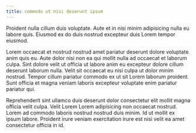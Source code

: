 ```yaml
---
title: commodo ut nisi deserunt ipsum
---
```


Proident nulla cillum duis voluptate. Aute et in nisi minim adipisicing nulla eu labore quis. Eiusmod ex do duis nostrud excepteur duis Lorem tempor eiusmod.

Lorem occaecat et nostrud nostrud amet pariatur deserunt dolore voluptate anim quis eu. Aute dolor nisi non ea qui mollit nulla ad occaecat et laborum culpa. Sint dolore velit ut officia ut labore anim eu excepteur dolore cillum deserunt laborum nulla. Velit sit occaecat eu nisi culpa ut dolor minim nostrud. Tempor cillum pariatur commodo ex ut sit Lorem laborum proident. Sunt officia et magna veniam laboris excepteur voluptate enim pariatur pariatur qui.

Reprehenderit sint ullamco duis deserunt dolor consectetur elit mollit magna officia velit culpa. Velit Lorem Lorem adipisicing non occaecat nostrud. Lorem ad commodo laboris nostrud nostrud duis minim. Id ut mollit ex ipsum labore. Proident irure veniam exercitation irure est nisi velit ea amet consectetur officia in id.